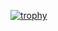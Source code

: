 [![trophy](https://github-profile-trophy.vercel.app/?username=alparslan-ozturk)](https://github.com/alparslan-ozturk/github-profile-trophy)